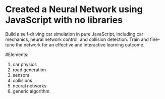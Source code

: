 
# Created a  Neural Network  using JavaScript with no libraries 
<p>Build a self-driving car simulation in pure JavaScript, including car mechanics, neural network control, and collision detection. Train and fine-tune the network for an effective and interactive learning outcome.</p>

#Elements:
 
  <ol>
      <li>car physics</li>
    <li>road generation</li>
    <li>sensors</li>
    <li>collisions</li>
    <li>neural networks</li>
    <li>generic algorithm</li>
  </ol>
 
   
  
